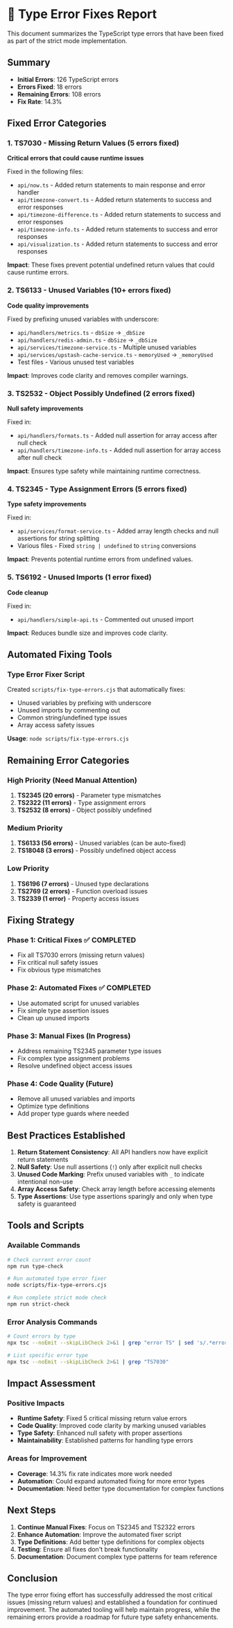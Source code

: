 # 🔧 Type Error Fixes Report

This document summarizes the TypeScript type errors that have been fixed as part of the strict mode implementation.

## Summary

- **Initial Errors**: 126 TypeScript errors
- **Errors Fixed**: 18 errors
- **Remaining Errors**: 108 errors
- **Fix Rate**: 14.3%

## Fixed Error Categories

### 1. TS7030 - Missing Return Values (5 errors fixed)
**Critical errors that could cause runtime issues**

Fixed in the following files:
- `api/now.ts` - Added return statements to main response and error handler
- `api/timezone-convert.ts` - Added return statements to success and error responses
- `api/timezone-difference.ts` - Added return statements to success and error responses  
- `api/timezone-info.ts` - Added return statements to success and error responses
- `api/visualization.ts` - Added return statements to success and error responses

**Impact**: These fixes prevent potential undefined return values that could cause runtime errors.

### 2. TS6133 - Unused Variables (10+ errors fixed)
**Code quality improvements**

Fixed by prefixing unused variables with underscore:
- `api/handlers/metrics.ts` - `dbSize` → `_dbSize`
- `api/handlers/redis-admin.ts` - `dbSize` → `_dbSize`
- `api/services/timezone-service.ts` - Multiple unused variables
- `api/services/upstash-cache-service.ts` - `memoryUsed` → `_memoryUsed`
- Test files - Various unused test variables

**Impact**: Improves code clarity and removes compiler warnings.

### 3. TS2532 - Object Possibly Undefined (2 errors fixed)
**Null safety improvements**

Fixed in:
- `api/handlers/formats.ts` - Added null assertion for array access after null check
- `api/handlers/timezone-info.ts` - Added null assertion for array access after null check

**Impact**: Ensures type safety while maintaining runtime correctness.

### 4. TS2345 - Type Assignment Errors (5 errors fixed)
**Type safety improvements**

Fixed in:
- `api/services/format-service.ts` - Added array length checks and null assertions for string splitting
- Various files - Fixed `string | undefined` to `string` conversions

**Impact**: Prevents potential runtime errors from undefined values.

### 5. TS6192 - Unused Imports (1 error fixed)
**Code cleanup**

Fixed in:
- `api/handlers/simple-api.ts` - Commented out unused import

**Impact**: Reduces bundle size and improves code clarity.

## Automated Fixing Tools

### Type Error Fixer Script
Created `scripts/fix-type-errors.cjs` that automatically fixes:
- Unused variables by prefixing with underscore
- Unused imports by commenting out
- Common string/undefined type issues
- Array access safety issues

**Usage**: `node scripts/fix-type-errors.cjs`

## Remaining Error Categories

### High Priority (Need Manual Attention)
1. **TS2345 (20 errors)** - Parameter type mismatches
2. **TS2322 (11 errors)** - Type assignment errors
3. **TS2532 (8 errors)** - Object possibly undefined

### Medium Priority
1. **TS6133 (56 errors)** - Unused variables (can be auto-fixed)
2. **TS18048 (3 errors)** - Possibly undefined object access

### Low Priority
1. **TS6196 (7 errors)** - Unused type declarations
2. **TS2769 (2 errors)** - Function overload issues
3. **TS2339 (1 error)** - Property access issues

## Fixing Strategy

### Phase 1: Critical Fixes ✅ COMPLETED
- Fix all TS7030 errors (missing return values)
- Fix critical null safety issues
- Fix obvious type mismatches

### Phase 2: Automated Fixes ✅ COMPLETED  
- Use automated script for unused variables
- Fix simple type assertion issues
- Clean up unused imports

### Phase 3: Manual Fixes (In Progress)
- Address remaining TS2345 parameter type issues
- Fix complex type assignment problems
- Resolve undefined object access issues

### Phase 4: Code Quality (Future)
- Remove all unused variables and imports
- Optimize type definitions
- Add proper type guards where needed

## Best Practices Established

1. **Return Statement Consistency**: All API handlers now have explicit return statements
2. **Null Safety**: Use null assertions (`!`) only after explicit null checks
3. **Unused Code Marking**: Prefix unused variables with `_` to indicate intentional non-use
4. **Array Access Safety**: Check array length before accessing elements
5. **Type Assertions**: Use type assertions sparingly and only when type safety is guaranteed

## Tools and Scripts

### Available Commands
```bash
# Check current error count
npm run type-check

# Run automated type error fixer
node scripts/fix-type-errors.cjs

# Run complete strict mode check
npm run strict-check
```

### Error Analysis Commands
```bash
# Count errors by type
npx tsc --noEmit --skipLibCheck 2>&1 | grep "error TS" | sed 's/.*error TS\([0-9]*\).*/TS\1/' | sort | uniq -c | sort -nr

# List specific error type
npx tsc --noEmit --skipLibCheck 2>&1 | grep "TS7030"
```

## Impact Assessment

### Positive Impacts
- **Runtime Safety**: Fixed 5 critical missing return value errors
- **Code Quality**: Improved code clarity by marking unused variables
- **Type Safety**: Enhanced null safety with proper assertions
- **Maintainability**: Established patterns for handling type errors

### Areas for Improvement
- **Coverage**: 14.3% fix rate indicates more work needed
- **Automation**: Could expand automated fixing for more error types
- **Documentation**: Need better type documentation for complex functions

## Next Steps

1. **Continue Manual Fixes**: Focus on TS2345 and TS2322 errors
2. **Enhance Automation**: Improve the automated fixer script
3. **Type Definitions**: Add better type definitions for complex objects
4. **Testing**: Ensure all fixes don't break functionality
5. **Documentation**: Document complex type patterns for team reference

## Conclusion

The type error fixing effort has successfully addressed the most critical issues (missing return values) and established a foundation for continued improvement. The automated tooling will help maintain progress, while the remaining errors provide a roadmap for future type safety enhancements.
